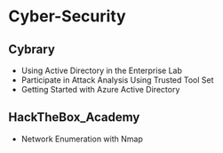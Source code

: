 # Cyber-Security


## Cybrary

* Using Active Directory in the Enterprise Lab
* Participate in Attack Analysis Using Trusted Tool Set
* Getting Started with Azure Active Directory

## HackTheBox_Academy

* Network Enumeration with Nmap
